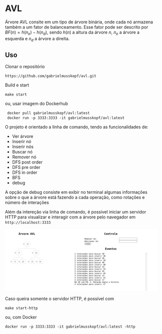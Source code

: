 # AVL

Árvore AVL consite em um tipo de árvore binária, onde cada nó armazena também a um fator de balanceamento.
Esse fator pode ser descrito por $BF(n) = h(n_e) - h(n_d)$, sendo $h(n)$ a altura da árvore $n$, $n_e$ a árvore a esquerda e $n_d$ a árvore a direita.

## Uso

Clonar o repositório
```shell
https://github.com/gabrielmusskopf/avl.git
```
Build e start
```shell
make start
```

ou, usar imagem do Dockerhub
```shell
 docker pull gabrielmusskopf/avl:latest
 docker run -p 3333:3333 -it gabrielmusskopf/avl:latest
```

O projeto é orientado a linha de comando, tendo as funcionalidades de:
- Ver árvore
- Inserir nó
- Inserir nós
- Buscar nó
- Remover nó
- DFS post order
- DFS pre order
- DFS in order
- BFS
- debug

A opção de debug consiste em exibir no terminal algumas informações sobre o que a árvore está fazendo a cada operação, como rotações e número de interações


Além da intereção via linha de comando, é possível iniciar um servidor HTTP para visualizar e interagir com a árvore pelo navegador em `http://localhost:3333`

![avl no navegador](docs/web.png)


Caso queira somente o servidor HTTP, é possível com
```shell
make start-http
```

ou, com Docker
```
docker run -p 3333:3333 -it gabrielmusskopf/avl:latest -http
```
